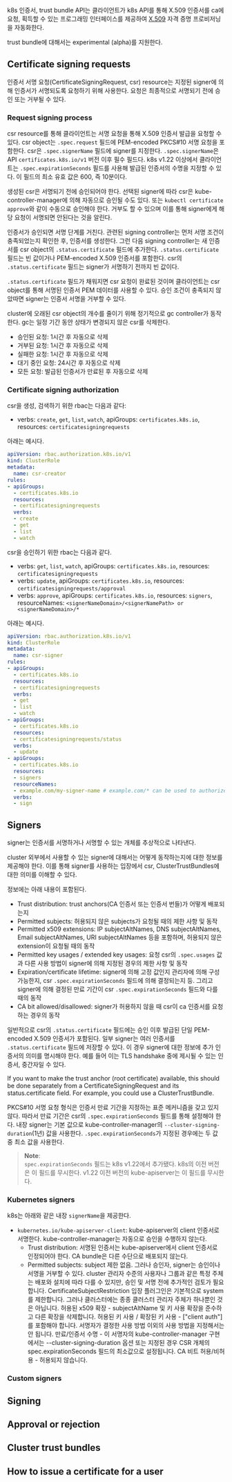 k8s 인증서, trust bundle API는 클라이언트가 k8s API를 통해 X.509 인증서를 ca에 요청, 획득할 수 있는 프로그래밍 인터페이스를 제공하여 [X.509](https://www.itu.int/rec/T-REC-X.509) 자격 증명 프로비저닝을 자동화한다.

trust bundle에 대해서는 experimental (alpha)를 지원한다.

## Certificate signing requests
인증서 서명 요청(CertificateSigningRequest, csr) resource는 지정된 signer에 의해 인증서가 서명되도록 요청하기 위해 사용한다. 요청은 최종적으로 서명되기 전에 승인 또는 거부될 수 있다.

### Request signing process
csr resource를 통해 클라이언트는 서명 요청을 통해 X.509 인증서 발급을 요청할 수 있다. csr object는 `.spec.request` 필드에 PEM-encoded PKCS#10 서명 요청을 포함한다. csr은 `.spec.signerName` 필드에 signer를 지정한다. `.spec.signerName`은 API `certificates.k8s.io/v1` 버전 이후 필수 필드다. k8s v1.22 이상에서 클라이언트는 `.spec.expirationSeconds` 필드를 사용해 발급된 인증서의 수명을 지정할 수 있다. 이 필드의 최소 유효 값은 600, 즉 10분이다.

생성된 csr은 서명되기 전에 승인되어야 한다. 선택된 signer에 따라 csr은 kube-controller-manager에 의해 자동으로 승인될 수도 있다. 또는 `kubectl certificate approve`와 같이 수동으로 승인해야 한다. 거부도 할 수 있으며 이를 통해 signer에게 해당 요청이 서명되면 안된다는 것을 알린다.

인증서가 승인되면 서명 단계를 거친다. 관련된 signing controller는 먼저 서명 조건이 충족되었는지 확인한 후, 인증서를 생성한다. 그런 다음 signing controller는 새 인증서를 csr object의 `.status.certificate` 필드에 추가한다. `.status.certificate` 필드는 빈 값이거나 PEM-encoded X.509 인증서를 포함한다. csr의 `.status.certificate` 필드는 signer가 서명하기 전까지 빈 값이다.

`.status.certificate` 필드가 채워지면 csr 요청이 완료된 것이며 클라이언트는 csr object를 통해 서명된 인증서 PEM 데이터를 사용할 수 있다. 승인 조건이 충족되지 않았따면 signer는 인증서 서명을 거부할 수 있다.

cluster에 오래된 csr object의 개수를 줄이기 위해 정기적으로 gc controller가 동작한다. gc는 일정 기간 동안 상태가 변경되지 않은 csr를 삭제한다.
- 승인된 요청: 1시간 후 자동으로 삭제
- 거부된 요청: 1시간 후 자동으로 삭제
- 실패한 요청: 1시간 후 자동으로 삭제
- 대기 중인 요청: 24시간 후 자동으로 삭제
- 모든 요청: 발급된 인증서가 만료된 후 자동으로 삭제

### Certificate signing authorization
csr을 생성, 검색하기 위한 rbac는 다음과 같다:
- verbs: `create`, `get`, `list`, `watch`, apiGroups: `certificates.k8s.io`, resources: `certificatesigningrequests`

아래는 예시다.
``` yaml
apiVersion: rbac.authorization.k8s.io/v1
kind: ClusterRole
metadata:
  name: csr-creator
rules:
- apiGroups:
  - certificates.k8s.io
  resources:
  - certificatesigningrequests
  verbs:
  - create
  - get
  - list
  - watch
```

csr을 승인하기 위한 rbac는 다음과 같다.
- verbs: `get`, `list`, `watch`, apiGroups: `certificates.k8s.io`, resources: `certificatesigningrequests`
- verbs: `update`, apiGroups: `certificates.k8s.io`, resources: `certificatesigningrequests/approval`
- verbs: `approve`, apiGroups: `certificates.k8s.io`, resources: `signers`, resourceNames: `<signerNameDomain>/<signerNamePath> or <signerNameDomain>/*`

아래는 예시다.
``` yaml
apiVersion: rbac.authorization.k8s.io/v1
kind: ClusterRole
metadata:
  name: csr-signer
rules:
- apiGroups:
  - certificates.k8s.io
  resources:
  - certificatesigningrequests
  verbs:
  - get
  - list
  - watch
- apiGroups:
  - certificates.k8s.io
  resources:
  - certificatesigningrequests/status
  verbs:
  - update
- apiGroups:
  - certificates.k8s.io
  resources:
  - signers
  resourceNames:
  - example.com/my-signer-name # example.com/* can be used to authorize for all signers in the 'example.com' domain
  verbs:
  - sign
```

## Signers
signer는 인증서를 서명하거나 서명할 수 있는 개체를 추상적으로 나타낸다.

cluster 외부에서 사용할 수 있는 signer에 대해서는 어떻게 동작하는지에 대한 정보를 제공해야 한다. 이를 통해 signer를 사용하는 입장에서 csr, ClusterTrustBundles에 대한 의미를 이해할 수 있다.

정보에는 아래 내용이 포함된다.
- Trust distribution: trust anchors(CA 인증서 또는 인증서 번들)가 어떻게 배포되는지
- Permitted subjects: 허용되지 않은 subjects가 요청될 때의 제한 사항 및 동작
- Permitted x509 extensions: IP subjectAltNames, DNS subjectAltNames, Email subjectAltNames, URI subjectAltNames 등을 포함하며, 허용되지 않은 extension이 요청될 때의 동작
- Permitted key usages / extended key usages: 요청 csr의 `.spec.usages` 값과 다른 사용 방법이 signer에 의해 지정된 경우의 제한 사항 및 동작
- Expiration/certificate lifetime: signer에 의해 고정 값인지 관리자에 의해 구성 가능한지, csr `.spec.expirationSeconds` 필드에 의해 결정되는지 등. 그리고 signer에 의해 결정된 만료 기간이 csr `.spec.expirationSeconds` 필드와 다를 때의 동작
- CA bit allowed/disallowed: signer가 허용하지 않을 때 csr이 ca 인증서를 요청하는 경우의 동작

일반적으로 csr의 `.status.certificate` 필드에는 승인 이후 발급된 단일 PEM-encoded X.509 인증서가 포함된다. 일부 signer는 여러 인증서를 `.status.certificate` 필드에 저장할 수 있다. 이 경우 signer에 대한 정보에 추가 인증서의 의미를 명시해야 한다. 예를 들어 이는 TLS handshake 중에 제시될 수 있는 인증서, 중간자일 수 있다.

If you want to make the trust anchor (root certificate) available, this should be done separately from a CertificateSigningRequest and its status.certificate field. For example, you could use a ClusterTrustBundle.

PKCS#10 서명 요청 형식은 인증서 만료 기간을 지정하는 표준 메커니즘을 갖고 있지 않다. 따라서 만료 기간은 csr의 `.spec.expirationSeconds` 필드를 통해 설정해야 한다. 내장 signer는 기본 값으로 kube-controller-manager의 `--cluster-signing-duration`(1년) 값을 사용한다. `.spec.expirationSeconds`가 지정된 경우에는 두 값 중 최소 값을 사용한다.

> **Note**:  
> `spec.expirationSeconds` 필드는 k8s v1.22에서 추가됐다. k8s의 이전 버전은 이 필드를 무시한다. v1.22 이전 버전의 kube-apiserver는 이 필드를 무시한다.

### Kubernetes signers
k8s는 아래와 같은 내장 `signerName`을 제공한다.
- `kubernetes.io/kube-apiserver-client`: kube-apiserver의 client 인증서로 서명한다. kube-controller-manager는 자동으로 승인을 수행하지 않는다.
    - Trust distribution: 서명된 인증서는 kube-apiserver에서 client 인증서로 인정되어야 한다. CA bundle은 다른 수단으로 배포되지 않는다.
    - Permitted subjects: subject 제한 없음. 그러나 승인자, signer는 승인이나 서명을 거부할 수 있다. cluster 관리자 수준의 사용자나 그룹과 같은 특정 주체는 배포와 설치에 따라 다를 수 있지만, 승인 및 서명 전에 추가적인 검토가 필요합니다. CertificateSubjectRestriction 입장 플러그인은 기본적으로 system
를 제한합니다. 그러나 클러스터에는 종종 클러스터 관리자 주체가 하나뿐인 것은 아닙니다.
허용된 x509 확장 - subjectAltName 및 키 사용 확장을 준수하고 다른 확장을 삭제합니다.
허용된 키 사용 / 확장된 키 사용 - ["client auth"]를 포함해야 합니다. 서명자가 결정한 사용 방법 이외의 사용 방법을 지정해서는 안 됩니다.
만료/인증서 수명 - 이 서명자의 kube-controller-manager 구현에서는 --cluster-signing-duration 옵션 또는 지정된 경우 CSR 개체의 spec.expirationSeconds 필드의 최소값으로 설정됩니다.
CA 비트 허용/비허용 - 허용되지 않습니다.

### Custom signers

## Signing

## Approval or rejection

## Cluster trust bundles

## How to issue a certificate for a user
